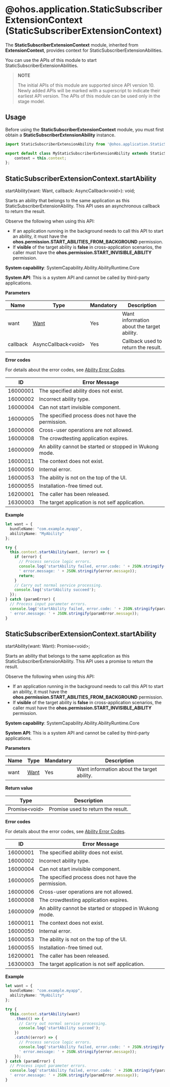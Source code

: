 # @ohos.application.StaticSubscriberExtensionContext (StaticSubscriberExtensionContext)

The **StaticSubscriberExtensionContext** module, inherited from **ExtensionContext**, provides context for StaticSubscriberExtensionAbilities.

You can use the APIs of this module to start StaticSubscriberExtensionAbilities.

> **NOTE**
>
> The initial APIs of this module are supported since API version 10. Newly added APIs will be marked with a superscript to indicate their earliest API version.
> The APIs of this module can be used only in the stage model.

## Usage

Before using the **StaticSubscriberExtensionContext** module, you must first obtain a **StaticSubscriberExtensionAbility** instance.

```ts
import StaticSubscriberExtensionAbility from '@ohos.application.StaticSubscriberExtensionAbility'

export default class MyStaticSubscriberExtensionAbility extends StaticSubscriberExtensionAbility {
    context = this.context;
};
```

## StaticSubscriberExtensionContext.startAbility

startAbility(want: Want, callback: AsyncCallback&lt;void&gt;): void;

Starts an ability that belongs to the same application as this StaticSubscriberExtensionAbility. This API uses an asynchronous callback to return the result.

Observe the following when using this API:
 - If an application running in the background needs to call this API to start an ability, it must have the **ohos.permission.START_ABILITIES_FROM_BACKGROUND** permission.
 - If **visible** of the target ability is **false** in cross-application scenarios, the caller must have the **ohos.permission.START_INVISIBLE_ABILITY** permission.

**System capability**: SystemCapability.Ability.AbilityRuntime.Core

**System API**: This is a system API and cannot be called by third-party applications.

**Parameters**

| Name  | Type                               | Mandatory| Description                      |
| -------- | ----------------------------------- | ---- | -------------------------- |
| want     | [Want](js-apis-application-want.md) | Yes  | Want information about the target ability.   |
| callback | AsyncCallback&lt;void&gt;           | Yes  | Callback used to return the result.|

**Error codes**

For details about the error codes, see [Ability Error Codes](../errorcodes/errorcode-ability.md).

| ID| Error Message                                                    |
| -------- | ------------------------------------------------------------ |
| 16000001 | The specified ability does not exist.                        |
| 16000002 | Incorrect ability type.                                      |
| 16000004 | Can not start invisible component.                           |
| 16000005 | The specified process does not have the permission.          |
| 16000006 | Cross-user operations are not allowed.                       |
| 16000008 | The crowdtesting application expires.                        |
| 16000009 | An ability cannot be started or stopped in Wukong mode.      |
| 16000011 | The context does not exist.                                  |
| 16000050 | Internal error.                                              |
| 16000053 | The ability is not on the top of the UI.                     |
| 16000055 | Installation-free timed out.                                 |
| 16200001 | The caller has been released.                                |
| 16300003 | The target application is not self application.              |

**Example**

  ```ts
  let want = {
    bundleName: "com.example.myapp",
    abilityName: "MyAbility"
  };

  try {
    this.context.startAbility(want, (error) => {
      if (error) {
        // Process service logic errors.
        console.log('startAbility failed, error.code: ' + JSON.stringify(error.code) +
        ' error.message: ' + JSON.stringify(error.message));
        return;
      }
      // Carry out normal service processing.
      console.log('startAbility succeed');
    });
  } catch (paramError) {
    // Process input parameter errors.
    console.log('startAbility failed, error.code: ' + JSON.stringify(paramError.code) +
    ' error.message: ' + JSON.stringify(paramError.message));
  }
  ```

## StaticSubscriberExtensionContext.startAbility

startAbility(want: Want): Promise&lt;void&gt;;

Starts an ability that belongs to the same application as this StaticSubscriberExtensionAbility. This API uses a promise to return the result.

Observe the following when using this API:
 - If an application running in the background needs to call this API to start an ability, it must have the **ohos.permission.START_ABILITIES_FROM_BACKGROUND** permission.
 - If **visible** of the target ability is **false** in cross-application scenarios, the caller must have the **ohos.permission.START_INVISIBLE_ABILITY** permission.

**System capability**: SystemCapability.Ability.AbilityRuntime.Core

**System API**: This is a system API and cannot be called by third-party applications.

**Parameters**

| Name| Type                               | Mandatory| Description                   |
| ------ | ----------------------------------- | ---- | ----------------------- |
| want   | [Want](js-apis-application-want.md) | Yes  | Want information about the target ability.|

**Return value**

| Type               | Description                     |
| ------------------- | ------------------------- |
| Promise&lt;void&gt; | Promise used to return the result.|

**Error codes**

For details about the error codes, see [Ability Error Codes](../errorcodes/errorcode-ability.md).

| ID| Error Message                                                    |
| -------- | ------------------------------------------------------------ |
| 16000001 | The specified ability does not exist.                        |
| 16000002 | Incorrect ability type.                                      |
| 16000004 | Can not start invisible component.                           |
| 16000005 | The specified process does not have the permission.          |
| 16000006 | Cross-user operations are not allowed.                       |
| 16000008 | The crowdtesting application expires.                        |
| 16000009 | An ability cannot be started or stopped in Wukong mode.      |
| 16000011 | The context does not exist.                                  |
| 16000050 | Internal error.                                              |
| 16000053 | The ability is not on the top of the UI.                     |
| 16000055 | Installation-free timed out.                                 |
| 16200001 | The caller has been released.                                |
| 16300003 | The target application is not self application.              |

**Example**

  ```ts
  let want = {
    bundleName: "com.example.myapp",
    abilityName: "MyAbility"
  };

  try {
    this.context.startAbility(want)
      .then(() => {
        // Carry out normal service processing.
        console.log('startAbility succeed');
      })
      .catch((error) => {
        // Process service logic errors.
        console.log('startAbility failed, error.code: ' + JSON.stringify(error.code) +
        ' error.message: ' + JSON.stringify(error.message));
      });
  } catch (paramError) {
    // Process input parameter errors.
    console.log('startAbility failed, error.code: ' + JSON.stringify(paramError.code) +
    ' error.message: ' + JSON.stringify(paramError.message));
  }
  ```
